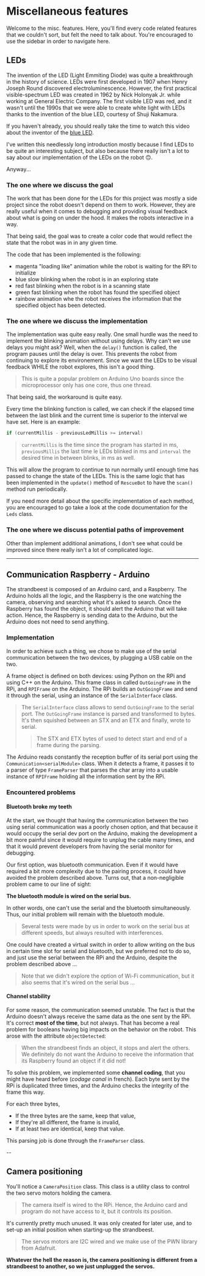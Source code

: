 # Miscellaneous features

Welcome to the misc. features. Here, you'll find every code related
features that we couldn't sort, but felt the need to talk about.
You're encouraged to use the sidebar in order to navigate here.

## LEDs

The invention of the LED (Light Emmiting Diode) was quite a breakthrough in the history of science. LEDs were first developed in 1907 when Henry Joseph Round discovered electroluminescence. However, the first practical visible-spectrum LED was created in 1962 by Nick Holonyak Jr. while working at General Electric Company. The first visible LED was red, and it wasn't until the 1990s that we were able to create white light with LEDs thanks to the invention of the blue LED, courtesy of Shuji Nakamura.

If you haven't already, you should really take the time to watch this video about the inventor of the [blue LED](https://youtu.be/AF8d72mA41M?si=4Z5RsmfHclT4VkNN).

I've written this needlessly long introduction mostly because I find LEDs to be quite an interesting subject, but  also because there really isn't a lot to say about our implementation of the LEDs on the robot 🙃.

Anyway...

### The one where we discuss the goal

The work that has been done for the LEDs for this project was mostly a side project since the robot doesn't depend on them to work. However, they are really useful when it comes to debugging and providing visual feedback about what is going on under the hood. It makes the robots interactive in a way.

That being said, the goal was to create a color code that would reflect the state that the robot was in in any given time.

The code that has been implemented is the following:

 - magenta "loading like" animation while the robot is waiting for the RPi to initialize
 - blue slow blinking when the robot is in an exploring state
 - red fast blinking when the robot is in a scanning state
 - green fast blinking when the robot has found the specified object
 - rainbow animation whe the robot receives the information that the specified object has been detected.


### The one where we discuss the implementation

The implementation was quite easy really. One small hurdle was the need to implement the blinking animation without using delays. Why can't we use delays you might ask?
Well, when the `delay()` function is called, the program pauses until the delay is over. This prevents the robot from continuing to explore its environement. Since we want the LEDs to be visual feedback WHILE the robot explores, this isn't a good thing.

> This is quite a popular problem on Arduino Uno boards since the microprocessor only has one core, thus one thread.

That being said, the workaround is quite easy.

Every time the blinking function is called, we can check if the elapsed time between the last blink and the current time is superior to the interval we have set. Here is an example:

```cpp
if (currentMillis - previousLedMillis >= interval)
```

> `currentMillis` is the time since the program has started in ms, `previousMillis` the last time le LEDs blinked in ms and `interval` the desired time in between blinks, in ms as well. 

This will allow the program to continue to run normally until enough time has passed to change the state of the LEDs. This is the same logic that has been implemented in the `update()` method of `RescueBot` to have the `scan()` method run periodically.

If you need more detail about the specific implementation of each method, you are encouraged to go take a look at the code documentation for the `Leds` class. 

### The one where we discuss potential paths of improvement

Other than implement additional animations, I don't see what could be improved since there really isn't a lot of complicated logic. 

---

## Communication Raspberry - Arduino

The strandbeest is composed of an Arduino card, and a Raspberry. The
Arduino holds all the logic, and the Raspberry is the one watching
the camera, observing and searching what it's asked to search. Once
the Raspberry has found the object, it should alert the Arduino that
will take action. Hence, the Raspberry is sending data to the Arduino,
but the Arduino does not need to send anything.

### Implementation

In order to achieve such a thing, we chose to make use of the serial
communication between the two devices, by plugging a USB cable on
the two.

A frame object is defined on both devices: using Python on the RPi
and using C++ on the Arduino. This frame class in called
`OutGoingFrame` in the RPi, and `RPIFrame` on the Arduino. The RPi
builds an `OutGoingFrame` and send it through the serial, using an
instance of the `SerialInterface` class.

> The `SerialInterface` class allows to send `OutGoingFrame` to the
> serial port. The `OutGoingFrame` instance is parsed and transformed
> to bytes. It's then squished between an STX and an ETX and finally,
> wrote to serial.
>
> > The STX and ETX bytes of used to detect start and end of a frame
> > during the parsing.

The Arduino reads constantly the reception buffer of its serial port
using the `Communication<serialModule>` class. When it detects a
frame, it passes it to a parser of type `FrameParser` that parses
the char array into a usable instance of `RPIFrame` holding all the
information sent by the RPi.

### Encountered problems

#### Bluetooth broke my teeth

At the start, we thought that having the communication between the
two using serial communication was a poorly chosen option, and that
because it would occupy the serial dev port on the Arduino, making
the development a bit more painful since it would require to unplug
the cable many times, and that it would prevent developers from
having the serial monitor for debugging.

Our first option, was bluetooth communication. Even if it would
have required a bit more complexity due to the pairing process, it
could have avoided the problem described above. Turns out, that a
non-negligible problem came to our line of sight:

__The bluetooth module is wired on the serial bus.__

In other words, one can't use the serial and the bluetooth
simultaneously. Thus, our initial problem will remain with the
bluetooth module.

> Several tests were made by us in order to work on the serial
> bus at different speeds, but always resulted with interferences.

One could have created a virtual switch in order to allow writing
on the bus in certain time slot for serial and bluetooth, but we
preferred not to do so, and just use the serial between the RPi
and the Arduino, despite the problem described above ...

> Note that we didn't explore the option of Wi-Fi communication,
> but it also seems that it's wired on the serial bus ...

#### Channel stability

For some reason, the communication seemed unstable. The fact is that
the Arduino doesn't always receive the same data as the one sent by
the RPi. It's correct __most of the time__, but not always. That has 
become a real problem for booleans having big impacts on the behavior 
on the robot. This arose with the attribute `objectDetected`:

> When the strandbeest finds an object, it stops and alert the
> others. We definitely do not want the Arduino to receive the
> information that its Raspberry found an object if it did not!

To solve this problem, we implemented some __channel coding__, that
you might have heard before (_codage canal_ in french). Each byte
sent by the RPi is duplicated three times, and the Arduino checks the
integrity of the frame this way.

For each three bytes,
- If the three bytes are the same, keep that value,
- If they're all different, the frame is invalid,
- If at least two are identical, keep that value.

This parsing job is done through the `FrameParser` class.

--

## Camera positioning

You'll notice a `CameraPosition` class. This class is a utility class
to control the two servo motors holding the camera.

> The camera itself is wired to the RPi. Hence, the Arduino card and
> program do not have access to it, but it controls its position.

It's currently pretty much unused. It was only created for later use,
and to set-up an initial position when starting-up the strandbeest.

> The servos motors are I2C wired and we make use of the PWN library
> from Adafruit.

__Whatever the hell the reason is, the camera positioning is different__
__from a strandbeest to another, so we just unplugged the servos.__
